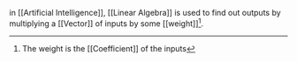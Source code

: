 in [[Artificial Intelligence]], [[Linear Algebra]] is used to find out outputs by multiplying a [[Vector]] of inputs by some [[weight]][^1].

[^1]: The weight is the [[Coefficient]] of the inputs

